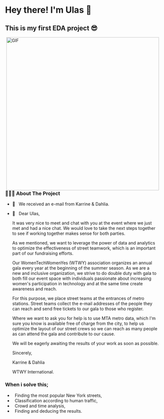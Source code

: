<h1> Hey there! I'm Ulas 👋 </h1>
<h2> This is my first EDA project 😎 </h2>
<img align="right" alt="GIF" src="https://c.tenor.com/rUdzOgSKsEcAAAAC/tenor.gif" width="500"/>
<h3> 👨🏻‍💻 About The Project </h3>

- 🔭 &nbsp; We received an e-mail from Karrine & Dahlia.
- 📩 &nbsp; Dear Ulas,

     It was very nice to meet and chat with you at the event where we just met and had a nice chat. We would love to take the next steps together to see if working together makes sense for both parties.

     As we mentioned, we want to leverage the power of data and analytics to optimize the effectiveness of street teamwork, which is an important part of our fundraising efforts.

     Our WomenTechWomenYes (WTWY) association organizes an annual gala every year at the beginning of the summer season. As we are a new and inclusive organization, we strive to do double duty with gala to both fill our event space with individuals passionate about increasing women's participation in technology and at the same time create awareness and reach.

     For this purpose, we place street teams at the entrances of metro stations. Street teams collect the e-mail addresses of the people they can reach and send free tickets to our gala to those who register.

     Where we want to ask you for help is to use MTA metro data, which I'm sure you know is available free of charge from the city, to help us optimize the layout of our street crews so we can reach as many people as can attend the gala and contribute to our cause.

     We will be eagerly awaiting the results of your work as soon as possible.

     Sincerely,

     Karrine & Dahlia

     WTWY International.


<h3> When i solve this; </h3>

-  &nbsp; Finding the most popular New York streets,  
-  &nbsp; Classification according to human traffic,
-  &nbsp; Crowd and time analysis,
-  &nbsp; Finding and deducing the results.


